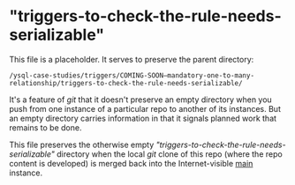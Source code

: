 # "triggers-to-check-the-rule-needs-serializable"

This file is a placeholder. It serves to preserve the parent directory:

```
/ysql-case-studies/triggers/COMING-SOON—mandatory-one-to-many-relationship/triggers-to-check-the-rule-needs-serializable/
```

It's a feature of _git_ that it doesn't preserve an empty directory when you push from one instance of a particular repo to another of its instances. But an empty directory carries information in that it signals planned work that remains to be done.

This file preserves the otherwise empty _"triggers-to-check-the-rule-needs-serializable"_ directory when the local _git_ clone of this repo (where the repo content is developed) is merged back into the Internet-visible [main](https://github.com/YugabyteDB-Samples/ysql-case-studies) instance.